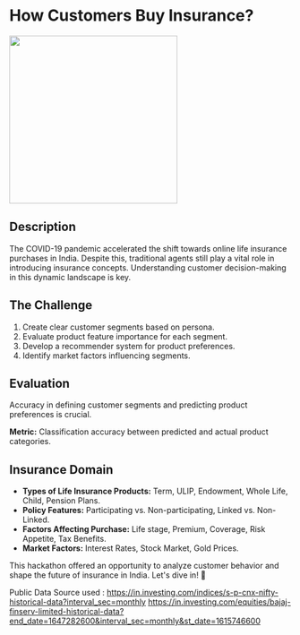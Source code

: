 # How Customers Buy Insurance?

<img src="https://github.com/namiaaaaa/Bajaj-Allianz-Life-insurance/assets/29650102/4ef82301-9439-4083-8f1d-49567e9e4891" width="300" height="300">

## Description
The COVID-19 pandemic accelerated the shift towards online life insurance purchases in India. Despite this, traditional agents still play a vital role in introducing insurance concepts. Understanding customer decision-making in this dynamic landscape is key.

## The Challenge
1. Create clear customer segments based on persona.
2. Evaluate product feature importance for each segment.
3. Develop a recommender system for product preferences.
4. Identify market factors influencing segments.

## Evaluation
Accuracy in defining customer segments and predicting product preferences is crucial.

**Metric:** Classification accuracy between predicted and actual product categories.

## Insurance Domain
- **Types of Life Insurance Products:** Term, ULIP, Endowment, Whole Life, Child, Pension Plans.
- **Policy Features:** Participating vs. Non-participating, Linked vs. Non-Linked.
- **Factors Affecting Purchase:** Life stage, Premium, Coverage, Risk Appetite, Tax Benefits.
- **Market Factors:** Interest Rates, Stock Market, Gold Prices.

This hackathon offered an opportunity to analyze customer behavior and shape the future of insurance in India. Let's dive in! 🚀

Public Data Source used : https://in.investing.com/indices/s-p-cnx-nifty-historical-data?interval_sec=monthly
https://in.investing.com/equities/bajaj-finserv-limited-historical-data?end_date=1647282600&interval_sec=monthly&st_date=1615746600
